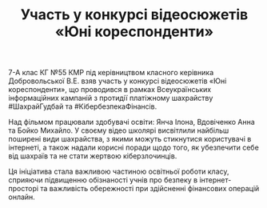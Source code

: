 ﻿---
title: Участь у конкурсі відеосюжетів «Юні кореспонденти»
---

7-А клас КГ №55 КМР під керівництвом класного керівника Добровольської В.Е. взяв участь у конкурсі відеосюжетів «Юні кореспонденти», що проводився в рамках Всеукраїнських інформаційних кампаній з протидії платіжному шахрайству #ШахрайГудбай та #КібербезпекаФінансів.

Над фільмом працювали здобувачі освіти: Янча Ілона, Вдовіченко Анна та Бойко Михайло. У своєму відео школярі висвітлили найбільш поширені види шахрайства, з якими можуть стикнутися користувачі в інтернеті, а також надали корисні поради щодо того, як убезпечити себе від шахраїв та не стати жертвою кіберзлочинців.

Ця ініціатива стала важливою частиною освітньої роботи класу, сприяючи підвищенню обізнаності учнів про безпеку в інтернет-просторі та важливість обережності при здійсненні фінансових операцій онлайн.

<youtube id="KsVuU5V2hMw" />
